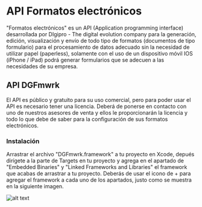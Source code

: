 # API Formatos electrónicos

"Formatos electrónicos" es un API (Application programming interface) desarrollada por DIgipro - The digital evolution company para la generación, edición, visualización y envío de todo tipo de formatos (documentos de tipo formulario) para el procesamiento de datos adecuado sin la necesidad de utilizar papel (paperless), solamente con el uso de un dispositivo móvil IOS (iPhone / iPad) podrá generar formularios que se adecuen a las necesidades de su empresa.

## API DGFmwrk

El API es público y gratuito para su uso comercial, pero para poder usar el API es necesario tener una licencia. Deberá de ponerse en contacto con uno de nuestros asesores de venta y ellos le proporcionarán la licencia y todo lo que debe de saber para la configuración de sus formatos electrónicos.

### Instalación

Arrastrar el archivo "DGFmwrk.framework" a tu proyecto en Xcode, depués dirígete a la parte de Targets en tu proyecto y agrega en el apartado de "Embedded Binaries" y "Linked Frameworks and Libraries" el framework que acabas de arrastrar a tu proyecto. Deberás de usar el icono de + para agregar el framework a cada uno de los apartados, justo como se muestra en la siguiente imagen.

![alt text](https://github.com/jviloriam/DIGIPROAPI/blob/master/images/embedded-binaries.digipro.png?raw=true)
